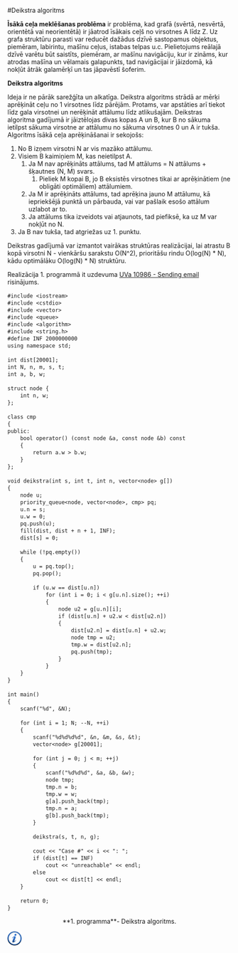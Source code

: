 #Deikstra algoritms

**Īsākā ceļa meklēšanas problēma** ir problēma, kad grafā (svērtā, nesvērtā, orientētā vai neorientētā) ir jāatrod īsākais ceļš no virsotnes A līdz Z. Uz grafa struktūru parasti var reducēt dažādus dzīvē sastopamus objektus, piemēram, labirintu, mašīnu ceļus, istabas telpas u.c. Pielietojums reālajā dzīvē varētu būt saistīts, piemēram, ar mašīnu navigāciju, kur ir zināms, kur atrodas mašīna un vēlamais galapunkts, tad navigācijai ir jāizdomā, kā nokļūt ātrāk galamērķī un tas jāpavēstī šoferim.

**Deikstra algoritms**

Ideja ir ne pārāk sarežģīta un alkatīga. Deikstra algoritms strādā ar mērķi aprēķināt ceļu no 1 virsotnes līdz pārējām. Protams, var apstāties arī tiekot līdz gala virsotnei un nerēķināt attālumu līdz atlikušajām. Deikstras algoritma gadījumā ir jāiztēlojas divas kopas A un B, kur B no sākuma ietilpst sākuma virsotne ar attālumu no sākuma virsotnes 0 un A ir tukša. Algoritms īsākā ceļa aprēķināšanai ir sekojošs:

1. No B izņem virsotni N ar vis mazāko attālumu.
1. Visiem B kaimiņiem M, kas neietilpst A.
    1. Ja M nav aprēķināts attālums, tad M attālums = N attālums + šķautnes (N, M) svars.
        1. Pieliek M kopai B, jo B eksistēs virsotnes tikai ar aprēķinātiem (ne obligāti optimāliem) attālumiem.
    1. Ja M ir aprēķināts attālums, tad aprēķina jauno M attālumu, kā iepriekšējā punktā un pārbauda, vai var pašlaik esošo attālum uzlabot ar to.
    1. Ja attālums tika izveidots vai atjaunots, tad piefiksē, ka uz M var nokļūt no N.
1. Ja B nav tukša, tad atgriežas uz 1. punktu.


Deikstras gadījumā var izmantot vairākas struktūras realizācijai, lai atrastu B kopā virsotni N - vienkāršu sarakstu O(N^2), prioritāšu rindu O(log(N) * N), kādu optimālāku O(log(N) * N) struktūru.

Realizācija 1. programmā it uzdevuma <a href="http://uva.onlinejudge.org/index.php?option=com_onlinejudge&Itemid=8&category=21&page=show_problem&problem=1927" target="_blank">UVa 10986 - Sending email</a> risinājums.

```
#include <iostream>
#include <cstdio>
#include <vector>
#include <queue>
#include <algorithm>
#include <string.h>
#define INF 2000000000
using namespace std;

int dist[20001];
int N, n, m, s, t;
int a, b, w;

struct node {
    int n, w;
};

class cmp
{
public:
    bool operator() (const node &a, const node &b) const
    {
        return a.w > b.w;
    }
};

void deikstra(int s, int t, int n, vector<node> g[])
{
    node u;
    priority_queue<node, vector<node>, cmp> pq;
    u.n = s;
    u.w = 0;
    pq.push(u);
    fill(dist, dist + n + 1, INF);
    dist[s] = 0;

    while (!pq.empty())
    {
        u = pq.top();
        pq.pop();

        if (u.w == dist[u.n])
            for (int i = 0; i < g[u.n].size(); ++i)
            {
                node u2 = g[u.n][i];
                if (dist[u.n] + u2.w < dist[u2.n])
                {
                    dist[u2.n] = dist[u.n] + u2.w;
                    node tmp = u2;
                    tmp.w = dist[u2.n];
                    pq.push(tmp);
                }
            }
    }
}

int main()
{
    scanf("%d", &N);

    for (int i = 1; N; --N, ++i)
    {
        scanf("%d%d%d%d", &n, &m, &s, &t);
        vector<node> g[20001];

        for (int j = 0; j < m; ++j)
        {
            scanf("%d%d%d", &a, &b, &w);
            node tmp;
            tmp.n = b;
            tmp.w = w;
            g[a].push_back(tmp);
            tmp.n = a;
            g[b].push_back(tmp);
        }

        deikstra(s, t, n, g);

        cout << "Case #" << i << ": ";
        if (dist[t] == INF)
            cout << "unreachable" << endl;
        else
            cout << dist[t] << endl;
    }

    return 0;
}
```

<center>**1. programma**- Deikstra algoritms.</center>

<a href="http://en.wikipedia.org/wiki/Dijkstra%27s_algorithm" target="_blank">![Vairāk informācija](/media/theory/information.png)</a>